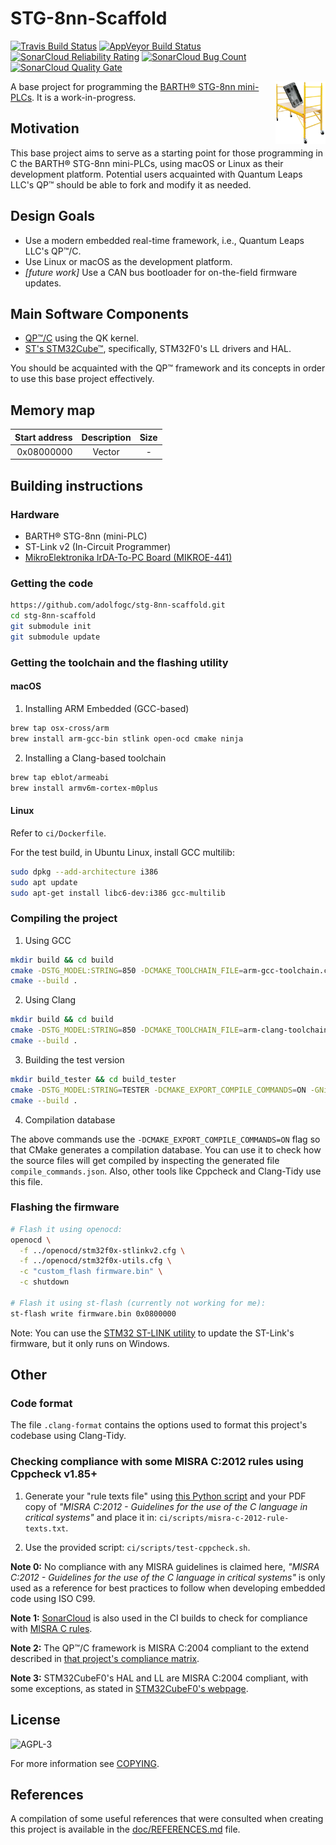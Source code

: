 # STG-8nn-Scaffold

[![Travis Build Status](https://travis-ci.org/adolfogc/stg-8nn-scaffold.svg?branch=master)](https://travis-ci.org/adolfogc/stg-8nn-scaffold)
[![AppVeyor Build Status](https://ci.appveyor.com/api/projects/status/g9tbt84ft6jedysu?svg=true)](https://ci.appveyor.com/project/adolfogc/stg-8nn-scaffold)
[![SonarCloud Reliability Rating](https://sonarcloud.io/api/project_badges/measure?project=adolfogc_stg-8nn-scaffold&metric=reliability_rating)](https://sonarcloud.io/dashboard?id=adolfogc_stg-8nn-scaffold)
[![SonarCloud Bug Count](https://sonarcloud.io/api/project_badges/measure?project=adolfogc_stg-8nn-scaffold&metric=bugs)](https://sonarcloud.io/dashboard?id=adolfogc_stg-8nn-scaffold)
[![SonarCloud Quality Gate](https://sonarcloud.io/api/project_badges/measure?project=adolfogc_stg-8nn-scaffold&metric=alert_status)](https://sonarcloud.io/dashboard?id=adolfogc_stg-8nn-scaffold)

<img align="right" width="80" height="100" src="stg-8nn-scaffold-logo.png">

A base project for programming the [BARTH® STG-8nn mini-PLCs](https://barth-elektronik.com/en/mini-plc.html).
It is a work-in-progress.

## Motivation
This base project aims to serve as a starting point for those programming in C the BARTH® STG-8nn mini-PLCs, using macOS or Linux as their development platform. Potential users acquainted with Quantum Leaps LLC's QP™ should be able to fork and modify it as needed.

## Design Goals
- Use a modern embedded real-time framework, i.e., Quantum Leaps LLC's QP™/C.
- Use Linux or macOS as the development platform.
- *[future work]* Use a CAN bus bootloader for on-the-field firmware updates.


## Main Software Components
- [QP™/C](https://www.state-machine.com) using the QK kernel.
- [ST's STM32Cube™](https://www.st.com/content/st_com/en/products/embedded-software/mcus-embedded-software/stm32-embedded-software/stm32cube-mcu-packages/stm32cubef0.html), specifically, STM32F0's LL drivers and HAL.

You should be acquainted with the QP™ framework and its concepts in order to use this base project effectively.

## Memory map
| Start address | Description| Size |
| -------------: |:-------------:|:--:|
| 0x08000000 | Vector  | -|

## Building instructions

### Hardware
- BARTH® STG-8nn (mini-PLC)
- ST-Link v2 (In-Circuit Programmer)
- [MikroElektronika IrDA-To-PC Board (MIKROE-441)](https://www.mikroe.com/irda-to-pc-board)

### Getting the code

```bash
https://github.com/adolfogc/stg-8nn-scaffold.git
cd stg-8nn-scaffold
git submodule init
git submodule update
```

### Getting the toolchain and the flashing utility
#### macOS

1. Installing ARM Embedded (GCC-based)

```bash
brew tap osx-cross/arm
brew install arm-gcc-bin stlink open-ocd cmake ninja
```

2. Installing a Clang-based toolchain

```bash
brew tap eblot/armeabi
brew install armv6m-cortex-m0plus
```

#### Linux
Refer to `ci/Dockerfile`.

For the test build, in Ubuntu Linux, install GCC multilib:

```bash
sudo dpkg --add-architecture i386
sudo apt update
sudo apt-get install libc6-dev:i386 gcc-multilib
```

### Compiling the project

1. Using GCC

```bash
mkdir build && cd build
cmake -DSTG_MODEL:STRING=850 -DCMAKE_TOOLCHAIN_FILE=arm-gcc-toolchain.cmake -DCMAKE_EXPORT_COMPILE_COMMANDS=ON -GNinja ..
cmake --build .
```

2. Using Clang

```bash
mkdir build && cd build
cmake -DSTG_MODEL:STRING=850 -DCMAKE_TOOLCHAIN_FILE=arm-clang-toolchain-macos.cmake -DCMAKE_EXPORT_COMPILE_COMMANDS=ON -GNinja ..
cmake --build .
```

3. Building the test version
```bash
mkdir build_tester && cd build_tester
cmake -DSTG_MODEL:STRING=TESTER -DCMAKE_EXPORT_COMPILE_COMMANDS=ON -GNinja ..
cmake --build .
```

4. Compilation database

The above commands use the `-DCMAKE_EXPORT_COMPILE_COMMANDS=ON` flag so that CMake generates a compilation database. You can use it to check how the source files will get compiled by inspecting the generated file `compile_commands.json`. Also, other tools like Cppcheck and Clang-Tidy use this file.

### Flashing the firmware
```bash
# Flash it using openocd:
openocd \
  -f ../openocd/stm32f0x-stlinkv2.cfg \
  -f ../openocd/stm32f0x-utils.cfg \
  -c "custom_flash firmware.bin" \
  -c shutdown

# Flash it using st-flash (currently not working for me):
st-flash write firmware.bin 0x0800000
```

Note: You can use the [STM32 ST-LINK utility](https://www.st.com/en/development-tools/stsw-link004.html) to update the ST-Link's firmware, but it only runs on Windows.

## Other

### Code format
The file `.clang-format` contains the options used to format this project's codebase using Clang-Tidy.

### Checking compliance with some MISRA C:2012 rules using Cppcheck v1.85+
1. Generate your "rule texts file" using [this Python script](https://github.com/ChisholmKyle/SublimeLinter-contrib-cppcheck-misra/blob/master/scripts/cppcheck-misra-parsetexts.py) and your PDF copy of *"MISRA C:2012 - Guidelines for the use of the C language in critical systems"* and place it in: `ci/scripts/misra-c-2012-rule-texts.txt`.

2. Use the provided script: `ci/scripts/test-cppcheck.sh`.

**Note 0:** No compliance with any MISRA guidelines is claimed here, *"MISRA C:2012 - Guidelines for the use of the C language in critical systems"* is only used as a reference for best practices to follow when developing embedded code using ISO C99.

**Note 1:** [SonarCloud](https://www.sonarsource.com/products/codeanalyzers/sonarcfamilyforcpp.html) is also used in the CI builds to check for compliance with [MISRA C rules](https://rules.sonarsource.com/c/tag/misra).

**Note 2:** The QP™/C framework is MISRA C:2004 compliant to the extend described in [that project's compliance matrix](http://www.state-machine.com/doc/AN_QP-C_MISRA.pdf).

**Note 3:** STM32CubeF0's HAL and LL are MISRA C:2004 compliant, with some exceptions, as stated in [STM32CubeF0's webpage](https://www.st.com/content/st_com/en/products/embedded-software/mcus-embedded-software/stm32-embedded-software/stm32cube-mcu-packages/stm32cubef0.html).

## License
![AGPL-3](https://www.gnu.org/graphics/agplv3-with-text-162x68.png)

For more information see [COPYING](COPYING).

## References
A compilation of some useful references that were consulted when creating this project is available in the [doc/REFERENCES.md](doc/REFERENCES.md) file.
